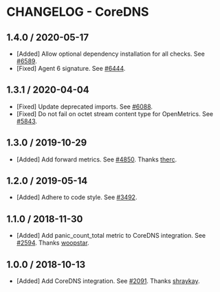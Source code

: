 # CHANGELOG - CoreDNS

## 1.4.0 / 2020-05-17

* [Added] Allow optional dependency installation for all checks. See [#6589](https://github.com/DataDog/integrations-core/pull/6589).
* [Fixed] Agent 6 signature. See [#6444](https://github.com/DataDog/integrations-core/pull/6444).

## 1.3.1 / 2020-04-04

* [Fixed] Update deprecated imports. See [#6088](https://github.com/DataDog/integrations-core/pull/6088).
* [Fixed] Do not fail on octet stream content type for OpenMetrics. See [#5843](https://github.com/DataDog/integrations-core/pull/5843).

## 1.3.0 / 2019-10-29

* [Added] Add forward metrics. See [#4850](https://github.com/DataDog/integrations-core/pull/4850). Thanks [therc](https://github.com/therc).

## 1.2.0 / 2019-05-14

* [Added] Adhere to code style. See [#3492](https://github.com/DataDog/integrations-core/pull/3492).

## 1.1.0 / 2018-11-30

* [Added] Add panic_count_total metric to CoreDNS integration. See [#2594][1]. Thanks [woopstar][2].

## 1.0.0 / 2018-10-13

* [Added] Add CoreDNS integration. See [#2091][3]. Thanks [shraykay][4].

[1]: https://github.com/DataDog/integrations-core/pull/2594
[2]: https://github.com/woopstar
[3]: https://github.com/DataDog/integrations-core/pull/2091
[4]: https://github.com/shraykay
